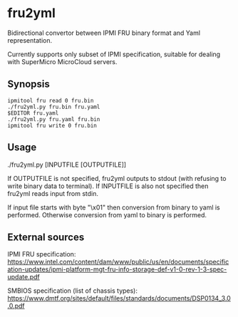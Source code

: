 fru2yml
=======

Bidirectional convertor between IPMI FRU binary format and Yaml representation.

Currently supports only subset of IPMI specification, suitable for dealing with SuperMicro MicroCloud servers.

Synopsis
--------

```
ipmitool fru read 0 fru.bin
./fru2yml.py fru.bin fru.yaml
$EDITOR fru.yaml
./fru2yml.py fru.yaml fru.bin
ipmitool fru write 0 fru.bin
```


Usage
-----

  ./fru2yml.py [INPUTFILE [OUTPUTFILE]]

If OUTPUTFILE is not specified, fru2yml outputs to stdout (with refusing to write binary data to terminal).
If INPUTFILE is also not specified then fru2yml reads input from stdin.

If input file starts with byte "\x01" then conversion from binary to yaml is performed. Otherwise conversion from yaml to binary is performed.

External sources
----------------

IPMI FRU specification:
https://www.intel.com/content/dam/www/public/us/en/documents/specification-updates/ipmi-platform-mgt-fru-info-storage-def-v1-0-rev-1-3-spec-update.pdf

SMBIOS specification (list of chassis types): https://www.dmtf.org/sites/default/files/standards/documents/DSP0134_3.0.0.pdf

